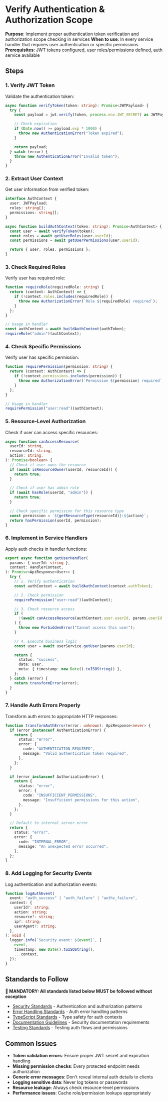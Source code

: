 # Verify Authentication & Authorization Scope

**Purpose**: Implement proper authentication token verification and authorization scope checking in services
**When to use**: In every service handler that requires user authentication or specific permissions
**Prerequisites**: JWT tokens configured, user roles/permissions defined, auth service available

## Steps

### 1. Verify JWT Token

Validate the authentication token:

```typescript
async function verifyToken(token: string): Promise<JWTPayload> {
  try {
    const payload = jwt.verify(token, process.env.JWT_SECRET) as JWTPayload;

    // Check expiration
    if (Date.now() >= payload.exp * 1000) {
      throw new AuthenticationError("Token expired");
    }

    return payload;
  } catch (error) {
    throw new AuthenticationError("Invalid token");
  }
}
```

### 2. Extract User Context

Get user information from verified token:

```typescript
interface AuthContext {
  user: JWTPayload;
  roles: string[];
  permissions: string[];
}

async function buildAuthContext(token: string): Promise<AuthContext> {
  const user = await verifyToken(token);
  const roles = await getUserRoles(user.userId);
  const permissions = await getUserPermissions(user.userId);

  return { user, roles, permissions };
}
```

### 3. Check Required Roles

Verify user has required role:

```typescript
function requireRole(requiredRole: string) {
  return (context: AuthContext) => {
    if (!context.roles.includes(requiredRole)) {
      throw new AuthorizationError(`Role ${requiredRole} required`);
    }
  };
}

// Usage in handler
const authContext = await buildAuthContext(authToken);
requireRole("admin")(authContext);
```

### 4. Check Specific Permissions

Verify user has specific permission:

```typescript
function requirePermission(permission: string) {
  return (context: AuthContext) => {
    if (!context.permissions.includes(permission)) {
      throw new AuthorizationError(`Permission ${permission} required`);
    }
  };
}

// Usage in handler
requirePermission("user:read")(authContext);
```

### 5. Resource-Level Authorization

Check if user can access specific resources:

```typescript
async function canAccessResource(
  userId: string,
  resourceId: string,
  action: string,
): Promise<boolean> {
  // Check if user owns the resource
  if (await isResourceOwner(userId, resourceId)) {
    return true;
  }

  // Check if user has admin role
  if (await hasRole(userId, "admin")) {
    return true;
  }

  // Check specific permission for this resource type
  const permission = `${getResourceType(resourceId)}:${action}`;
  return hasPermission(userId, permission);
}
```

### 6. Implement in Service Handlers

Apply auth checks in handler functions:

```typescript
export async function getUserHandler(
  params: { userId: string },
  context: HandlerContext,
): Promise<ApiResponse<User>> {
  try {
    // 1. Verify authentication
    const authContext = await buildAuthContext(context.authToken);

    // 2. Check permission
    requirePermission("user:read")(authContext);

    // 3. Check resource access
    if (
      !(await canAccessResource(authContext.user.userId, params.userId, "read"))
    ) {
      throw new ForbiddenError("Cannot access this user");
    }

    // 4. Execute business logic
    const user = await userService.getUser(params.userId);

    return {
      status: "success",
      data: user,
      meta: { timestamp: new Date().toISOString() },
    };
  } catch (error) {
    return transformError(error);
  }
}
```

### 7. Handle Auth Errors Properly

Transform auth errors to appropriate HTTP responses:

```typescript
function transformAuthError(error: unknown): ApiResponse<never> {
  if (error instanceof AuthenticationError) {
    return {
      status: "error",
      error: {
        code: "AUTHENTICATION_REQUIRED",
        message: "Valid authentication token required",
      },
    };
  }

  if (error instanceof AuthorizationError) {
    return {
      status: "error",
      error: {
        code: "INSUFFICIENT_PERMISSIONS",
        message: "Insufficient permissions for this action",
      },
    };
  }

  // Default to internal server error
  return {
    status: "error",
    error: {
      code: "INTERNAL_ERROR",
      message: "An unexpected error occurred",
    },
  };
}
```

### 8. Add Logging for Security Events

Log authentication and authorization events:

```typescript
function logAuthEvent(
  event: "auth_success" | "auth_failure" | "authz_failure",
  context: {
    userId?: string;
    action: string;
    resource?: string;
    ip?: string;
    userAgent?: string;
  },
): void {
  logger.info(`Security event: ${event}`, {
    event,
    timestamp: new Date().toISOString(),
    ...context,
  });
}
```

## Standards to Follow

**🔴 MANDATORY: All standards listed below MUST be followed without exception**

- [Security Standards](@../../standards/backend/security.md) - Authentication and authorization patterns
- [Error Handling Standards](@../../standards/backend/error-handling.md) - Auth error handling patterns
- [TypeScript Standards](@../../standards/code/typescript.md) - Type safety for auth contexts
- [Documentation Guidelines](@../../standards/code/documentation.md) - Security documentation requirements
- [Testing Standards](@../../standards/quality/testing.md) - Testing auth flows and permissions

## Common Issues

- **Token validation errors**: Ensure proper JWT secret and expiration handling
- **Missing permission checks**: Every protected endpoint needs authorization
- **Generic error messages**: Don't reveal internal auth details to clients
- **Logging sensitive data**: Never log tokens or passwords
- **Resource leakage**: Always check resource-level permissions
- **Performance issues**: Cache role/permission lookups appropriately
